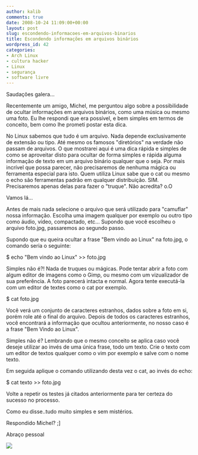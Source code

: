 ```yaml
---
author: kalib
comments: true
date: 2008-10-24 11:09:00+00:00
layout: post
slug: escondendo-informacoes-em-arquivos-binarios
title: Escondendo informações em arquivos binários
wordpress_id: 42
categories:
- Arch Linux
- cultura hacker
- Linux
- segurança
- software livre
---
```


Saudações galera...




Recentemente um amigo, Michel, me perguntou algo sobre a possibilidade de ocultar informações em arquivos binários, como uma música ou mesmo uma foto. Eu lhe respondi que era possível, e bem simples em termos de conceito, bem como lhe prometi postar esta dica.




No Linux sabemos que tudo é um arquivo. Nada depende exclusivamente de extensão ou tipo. Até mesmo os famosos "diretórios" na verdade não passam de arquivos. O que mostrarei aqui é uma dica rápida e simples de como se aproveitar disto para ocultar de forma simples e rápida alguma informação de texto em um arquivo binário qualquer que o seja. Por mais incrível que possa parecer, não precisaremos de nenhuma mágica ou ferramenta especial para isto. Quem utiliza Linux sabe que o cat ou mesmo o echo são ferramentas padrão em qualquer distribuição. SIM. Precisaremos apenas delas para fazer o "truque". Não acredita? o.O




Vamos lá...




Antes de mais nada selecione o arquivo que será utilizado para "camuflar" nossa informação. Escolha uma imagem qualquer por exemplo ou outro tipo como áudio, vídeo, compactado, etc... Supondo que você escolheu o arquivo foto.jpg, passaremos ao segundo passo.




Supondo que eu queira ocultar a frase "Bem vindo ao Linux" na foto.jpg, o comando seria o seguinte:




$ echo "Bem vindo ao Linux" >> foto.jpg




Simples não é?! Nada de truques ou mágicas. Pode tentar abrir a foto com algum editor de imagens como o Gimp, ou mesmo com um vizualizador de sua preferência. A foto parecerá intacta e normal. Agora tente executá-la com um editor de textes como o cat por exemplo.




$ cat foto.jpg




Você verá um conjunto de caracteres estranhos, dados sobre a foto em si, porém role até o final do arquivo. Depois de todos os caracteres estranhos, você encontrará a informação que ocultou anteriormente, no nosso caso é a frase "Bem Vindo ao Linux".




Simples não é? Lembrando que o mesmo conceito se aplica caso você deseje utilizar ao invés de uma única frase, todo um texto. Crie o texto com um editor de textos qualquer como o vim por exemplo e salve com o nome texto.




Em seguida aplique o comando utilizando desta vez o cat, ao invés do echo:




$ cat texto >> foto.jpg




Volte a repetir os testes já citados anteriormente para ter certeza do sucesso no processo.




Como eu disse..tudo muito simples e sem mistérios.




Respondido Michel? ;]




Abraço pessoal




![](http://img376.imageshack.us/img376/8000/userbar635980sd7.gif)



